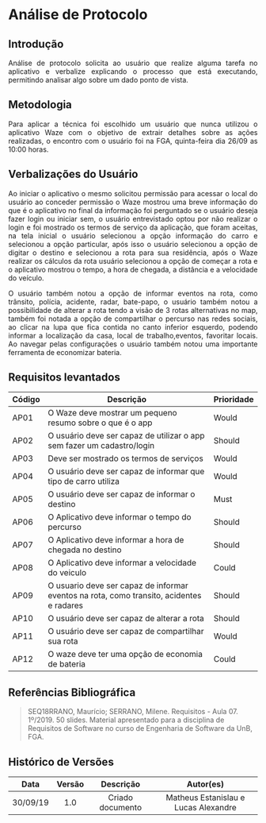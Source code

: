# Análise de Protocolo

## Introdução

<p align = "justify">
  Análise de protocolo solicita ao usuário que realize alguma tarefa no aplicativo e verbalize explicando o processo que está executando, permitindo analisar algo sobre um dado ponto de vista.
</p>

## Metodologia
<p align = "justify">
  Para aplicar a técnica foi escolhido um usuário que nunca utilizou o aplicativo Waze com o objetivo de extrair detalhes sobre as ações realizadas, o encontro com o usuário foi na FGA, quinta-feira dia 26/09 as 10:00 horas. 
</p>

## Verbalizações do Usuário
<p align="justify">
  Ao iniciar o aplicativo o mesmo solicitou permissão para acessar o local do usuário
  ao conceder permissão o Waze mostrou uma breve informação do que é o aplicativo no final da informação foi perguntado se o usuário deseja fazer login ou iniciar sem, o usuário entrevistado optou por não realizar o login e foi mostrado os termos de serviço da aplicação, que foram aceitas, na tela inicial o usuário selecionou a opção informação do carro e selecionou a opção particular, após isso o usuário selecionou a opção de digitar o destino e selecionou a rota para sua residência, após o Waze realizar os cálculos da rota usuário selecionou a opção de começar a rota e o aplicativo mostrou o tempo, a hora de chegada, a distância e a velocidade do veículo.
<p align="justify">
  O usuário também notou a opção de informar eventos na rota, como trânsito, polícia, acidente, radar, bate-papo, o usuário também notou a possibilidade de alterar a rota tendo a visão de 3 rotas alternativas no map, também foi notada a opção de compartilhar o percurso nas redes sociais, ao clicar na lupa que fica contida no canto inferior esquerdo, podendo informar a localização da casa, local de trabalho,eventos, favoritar locais. Ao navegar pelas configurações o usuário também notou uma importante ferramenta de economizar bateria.
</p>

## Requisitos levantados

| Código | Descrição | Prioridade |
|--------|-----------|------------|
| AP01  | O Waze deve mostrar um pequeno resumo sobre o que é o app |  Would  |
| AP02  | O usuário deve ser capaz de utilizar o app sem fazer um cadastro/login | Should |
| AP03  | Deve ser mostrado os termos de serviços | Would |
| AP04  | O usuário deve ser capaz de informar que tipo de carro utiliza | Would |
| AP05  | O usuário deve ser capaz de informar o destino  | Must |
| AP06  | O Aplicativo deve informar o tempo do percurso | Should |
| AP07 | O Aplicativo deve informar a hora de chegada no destino | Should |
| AP08 | O Aplicativo deve informar a velocidade do veiculo | Could |
| AP09 | O usuario deve ser capaz de informar eventos na rota, como transito, acidentes e radares | Should |
| AP10 | O usuário deve ser capaz de alterar a rota | Should |
|AP11 | O usuário deve ser capaz de compartilhar sua rota | Would |
|AP12 | O waze deve ter uma opção de economia de bateria | Could |

## Referências Bibliográfica

>SEQ18RRANO, Maurício; SERRANO, Milene. Requisitos - Aula 07. 1º/2019. 50 slides. Material apresentado para a disciplina de Requisitos de Software no curso de Engenharia de Software da UnB, FGA.

## Histórico de Versões

| Data | Versão | Descrição | Autor(es) |
|:--:|:--:|:--:|:--:|
|30/09/19|1.0| Criado documento |Matheus Estanislau e Lucas Alexandre|

